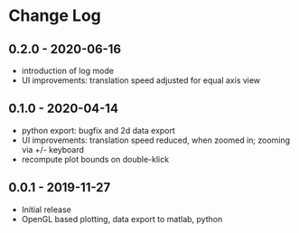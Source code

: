 <!--
*******************************************************************************
* Copyright (C) 2017-2020 German Aerospace Center (DLR). 
* Eclipse ADORe, Automated Driving Open Research https://eclipse.org/adore
*
* This program and the accompanying materials are made available under the 
* terms of the Eclipse Public License 2.0 which is available at
* http://www.eclipse.org/legal/epl-2.0.
*
* SPDX-License-Identifier: EPL-2.0 
*
* Contributors: 
*  Thomas Lobig
********************************************************************************
-->
# Change Log

## 0.2.0 - 2020-06-16
* introduction of log mode
* UI improvements: translation speed adjusted for equal axis view

## 0.1.0 - 2020-04-14
* python export: bugfix and 2d data export
* UI improvements: translation speed reduced, when zoomed in; zooming via +/- keyboard
* recompute plot bounds on double-klick


## 0.0.1 - 2019-11-27
* Initial release
* OpenGL based plotting, data export to matlab, python
